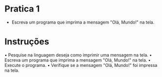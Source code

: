 # Pratica 1

* Escreva um programa que imprima a mensagem "Olá, Mundo!" na tela.

# Instruções

• Pesquise na linguagem deseja como imprimir uma mensagem na tela.
• Escreva um programa que imprima a mensagem "Olá, Mundo!" na tela.
• Execute o programa.
• Verifique se a mensagem "Olá, Mundo!" foi impressa na tela.
